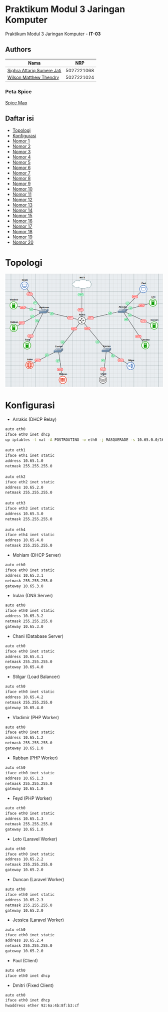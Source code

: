# Praktikum Modul 3 Jaringan Komputer

Praktikum Modul 3 Jaringan Komputer - **IT-03**

## Authors

| Nama                                                | NRP        |
| --------------------------------------------------- | ---------- |
| [Sighra Attariq Sumere Jati](https://www.github.com/sgraa) | 5027221068 |
| [Wilson Matthew Thendry](https://www.github.com/waifuwetdream) | 5027221024 |

### Peta Spice
[Spice Map](https://its.id/m/SpiceMapIT03)


## Daftar isi
- [Topologi](#topologi)
- [Konfigurasi](#konfigurasi)
- [Nomor 1](#nomor-1)
- [Nomor 2](#nomor-2)
- [Nomor 3](#nomor-3)
- [Nomor 4](#nomor-4)
- [Nomor 5](#nomor-5)
- [Nomor 6](#nomor-6)
- [Nomor 7](#nomor-7)
- [Nomor 8](#nomor-8)
- [Nomor 9](#nomor-9)
- [Nomor 10](#nomor-10)
- [Nomor 11](#nomor-11)
- [Nomor 12](#nomor-12)
- [Nomor 13](#nomor-13)
- [Nomor 14](#nomor-14)
- [Nomor 15](#nomor-15)
- [Nomor 16](#nomor-16)
- [Nomor 17](#nomor-17)
- [Nomor 18](#nomor-18)
- [Nomor 19](#nomor-19)
- [Nomor 20](#nomor-20)

# Topologi

<div align="center">
    <img src="Images/Topologi.png" alt="Topologi">
</div>  

# Konfigurasi
- Arrakis (DHCP Relay)
```bash
auto eth0
iface eth0 inet dhcp
up iptables -t nat -A POSTROUTING -o eth0 -j MASQUERADE -s 10.65.0.0/16

auto eth1
iface eth1 inet static
address 10.65.1.0
netmask 255.255.255.0

auto eth2
iface eth2 inet static
address 10.65.2.0
netmask 255.255.255.0

auto eth3
iface eth3 inet static
address 10.65.3.0
netmask 255.255.255.0

auto eth4
iface eth4 inet static
address 10.65.4.0
netmask 255.255.255.0
```
- Mohiam (DHCP Server)
```bash
auto eth0
iface eth0 inet static
address 10.65.3.1
netmask 255.255.255.0
gateway 10.65.3.0
```
- Irulan (DNS Server)
```bash
auto eth0
iface eth0 inet static
address 10.65.3.2
netmask 255.255.255.0
gateway 10.65.3.0
```
- Chani (Database Server)
```bash
auto eth0
iface eth0 inet static
address 10.65.4.1
netmask 255.255.255.0
gateway 10.65.4.0
```
- Stilgar (Load Balancer)
```bash
auto eth0
iface eth0 inet static
address 10.65.4.2
netmask 255.255.255.0
gateway 10.65.4.0
```
- Vladimir (PHP Worker)
```bash
auto eth0
iface eth0 inet static
address 10.65.1.2
netmask 255.255.255.0
gateway 10.65.1.0
```
- Rabban (PHP Worker)
```bash
auto eth0
iface eth0 inet static
address 10.65.1.3
netmask 255.255.255.0
gateway 10.65.1.0
```
- Feyd (PHP Worker)
```bash
auto eth0
iface eth0 inet static
address 10.65.1.3
netmask 255.255.255.0
gateway 10.65.1.0
```
- Leto (Laravel Worker)
```bash
auto eth0
iface eth0 inet static
address 10.65.2.2
netmask 255.255.255.0
gateway 10.65.2.0
```
- Duncan (Laravel Worker)
```bash
auto eth0
iface eth0 inet static
address 10.65.2.3
netmask 255.255.255.0
gateway 10.65.2.0
```
- Jessica (Laravel Worker)
```bash
auto eth0
iface eth0 inet static
address 10.65.2.4
netmask 255.255.255.0
gateway 10.65.2.0
```
- Paul (Client)
```bash
auto eth0
iface eth0 inet dhcp
```
- Dmitri (Fixed Client)
```bash
auto eth0
iface eth0 inet dhcp
hwaddress ether 92:6a:4b:8f:b3:cf
```
